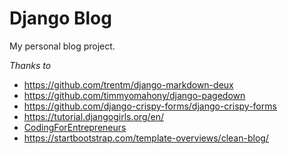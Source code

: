 # Django Blog

My personal blog project.



*Thanks to*
  * https://github.com/trentm/django-markdown-deux
  * https://github.com/timmyomahony/django-pagedown
  * https://github.com/django-crispy-forms/django-crispy-forms
  * https://tutorial.djangogirls.org/en/
  * [CodingForEntrepreneurs](https://www.youtube.com/playlist?list=PLEsfXFp6DpzQB82YbmKKBy2jKdzpZKczn)
  * https://startbootstrap.com/template-overviews/clean-blog/
